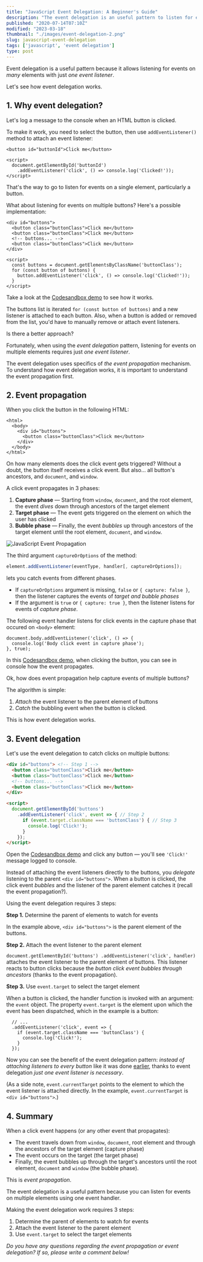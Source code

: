 ```yaml
---
title: "JavaScript Event Delegation: A Beginner's Guide"
description: "The event delegation is an useful pattern to listen for events on multiple elements using just one event listener."
published: "2020-07-14T07:10Z"
modified: "2023-03-18"
thumbnail: "./images/event-delegation-2.png"
slug: javascript-event-delegation
tags: ['javascript', 'event delegation']
type: post
---
```


Event delegation is a useful pattern because it allows listening for events on *many* elements with just *one event listener*.  

Let's see how event delegation works.  

<Affiliate type="traversyJavaScript" />

## 1. Why event delegation?

Let's log a message to the console when an HTML button is clicked.  

To make it work, you need to select the button, then use `addEventListener()` method to attach an event listener:

```html{4}
<button id="buttonId">Click me</button>

<script>
  document.getElementById('buttonId')
    .addEventListener('click', () => console.log('Clicked!'));
</script>
```

That's the way to go to listen for events on a single element, particularly a button.   

What about listening for events on multiple buttons? Here's a <span id="many-event-listeners">possible implementation</span>:

```html{9-12}
<div id="buttons">
  <button class="buttonClass">Click me</button>
  <button class="buttonClass">Click me</button>
  <!-- buttons... -->
  <button class="buttonClass">Click me</button>
</div>

<script>
  const buttons = document.getElementsByClassName('buttonClass');
  for (const button of buttons) {
    button.addEventListener('click', () => console.log('Clicked!'));
  }
</script>
```

Take a look at the [Codesandbox demo](https://codesandbox.io/s/infallible-archimedes-6feob?file=/index.html) to see how it works.  

The buttons list is iterated `for (const button of buttons)` and a new listener is attached to each button. Also, when a button is added or removed from the list, you'd have to manually remove or attach event listeners.  

Is there a better approach?

Fortunately, when using the *event delegation* pattern, listening for events on multiple elements requires just *one event listener*.  

The event delegation uses specifics of *the event propagation* mechanism. To understand how event delegation works, it is important to understand the event propagation first.

## 2. Event propagation

When you click the button in the following HTML:

```html{3}
<html>
  <body>
    <div id="buttons">
      <button class="buttonClass">Click me</button>
    </div>
  </body>
</html>
```

On how many elements does the click event gets triggered? Without a doubt, the button itself receives a click event. But also... all button's ancestors, and `document`, and `window`.  

A click event propagates in 3 phases: 

1. **Capture phase** &mdash; Starting from `window`, `document`, and the root element, the event *dives* down through ancestors of the target element
2. **Target phase** &mdash; The event gets triggered on the element on which the user has clicked
3. **Bubble phase** &mdash; Finally, the event *bubbles* up through ancestors of the target element until the root element, `document`, and `window`.  

![JavaScript Event Propagation](./images/javascript-event-propagation-5.png)

The third argument `captureOrOptions` of the method:

```javascript
element.addEventListener(eventType, handler[, captureOrOptions]);
``` 

lets you catch events from different phases.

* If `captureOrOptions` argument is missing, `false` or `{ capture: false }`, then the listener captures the events of *target and bubble phases*
* If the argument is `true` or `{ capture: true }`, then the listener listens for events of *capture phase*.  

The following event handler listens for click events in the capture phase that occured on `<body>` element:

```javascript{2}
document.body.addEventListener('click', () => {
  console.log('Body click event in capture phase');
}, true);
```

In this [Codesandbox demo](https://codesandbox.io/s/event-propagation-example-71yvl?file=/src/index.js), when clicking the button, you can see in console how the event propagates.  

Ok, how does event propagation help capture events of multiple buttons? 

The algorithm is simple: 

1) *Attach* the event listener to the parent element of buttons
2) *Catch* the bubbling event when the button is clicked. 

This is how event delegation works.  

## 3. Event delegation

Let's use the event delegation to catch clicks on multiple buttons:

```html
<div id="buttons"> <!-- Step 1 -->
  <button class="buttonClass">Click me</button>
  <button class="buttonClass">Click me</button>
  <!-- buttons... -->
  <button class="buttonClass">Click me</button>
</div>

<script>
  document.getElementById('buttons')
    .addEventListener('click', event => { // Step 2
      if (event.target.className === 'buttonClass') { // Step 3
        console.log('Click!');
      }
    });
</script>
```

Open the [Codesandbox demo](https://codesandbox.io/s/event-delegation-example-6y6gc?file=/index.html) and click any button &mdash; you'll see `'Click!'` message logged to console.  

Instead of attaching the event listeners directly to the buttons, you *delegate* listening to the parent `<div id="buttons">`. When a button is clicked,  the click event *bubbles* and the listener of the parent element catches it (recall the event propagation?).   

Using the event delegation requires 3 steps:

**Step 1.** Determine the parent of elements to watch for events

In the example above, `<div id="buttons">` is the parent element of the buttons.  

**Step 2.** Attach the event listener to the parent element

`document.getElementById('buttons') .addEventListener('click', handler)` attaches the event listener to the parent element of buttons. This listener reacts to button clicks because the *button click event bubbles through ancestors* (thanks to the event propagation).  

**Step 3.** Use `event.target` to select the target element

When a button is clicked, the handler function is invoked with an argument: the `event` object. The property `event.target` is the element upon which the event has been dispatched, which in the example is a button: 

```javascript{2}
  // ...
  .addEventListener('click', event => {
    if (event.target.className === 'buttonClass') {
      console.log('Click!');
    }
  });
```

Now you can see the benefit of the event delegation pattern: *instead of attaching listeners to every button* like it was done [earlier](#many-event-listeners), thanks to event delegation *just one event listener is necessary*.  

(As a side note, `event.currentTarget` points to the element to which the event listener is attached directly. In the example, `event.currentTarget` is `<div id="buttons">`.)  

## 4. Summary

When a click event happens (or any other event that propagates):

* The event travels down from `window`, `document`, root element and through the ancestors of the target element (capture phase)
* The event occurs on the target (the target phase) 
* Finally, the event bubbles up through the target's ancestors until the root element, `document` and `window` (the bubble phase).  

This is *event propagation*.

The event delegation is a useful pattern because you can listen for events on multiple elements using one event handler.  

Making the event delegation work requires 3 steps:

1. Determine the parent of elements to watch for events
2. Attach the event listener to the parent element
3. Use `event.target` to select the target elements

*Do you have any questions regarding the event propagation or event delegation? If so, please write a comment below!*